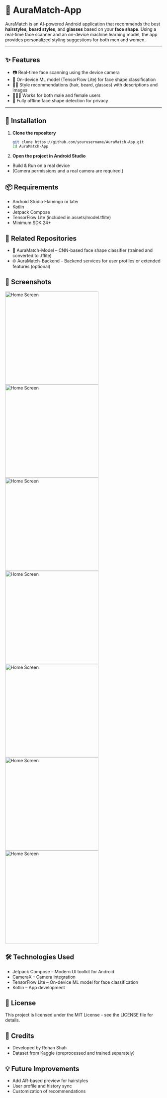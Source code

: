 # 📱 AuraMatch-App

AuraMatch is an AI-powered Android application that recommends the best **hairstyles**, **beard styles**, and **glasses** based on your **face shape**. Using a real-time face scanner and an on-device machine learning model, the app provides personalized styling suggestions for both men and women.

---

## ✨ Features

- 📷 Real-time face scanning using the device camera  
- 🧠 On-device ML model (TensorFlow Lite) for face shape classification  
- 👨‍🎨 Style recommendations (hair, beard, glasses) with descriptions and images  
- 🧑‍🤝‍🧑 Works for both male and female users  
- 🔐 Fully offline face shape detection for privacy  

---

## 🚀 Installation

1. **Clone the repository**
   ```bash
   git clone https://github.com/yourusername/AuraMatch-App.git
   cd AuraMatch-App

2. **Open the project in Android Studio**
- Build & Run on a real device
- (Camera permissions and a real camera are required.)

## 📦 Requirements

- Android Studio Flamingo or later
- Kotlin
- Jetpack Compose
- TensorFlow Lite (included in assets/model.tflite)
- Minimum SDK 24+
## 🔗 Related Repositories

- 🧠 AuraMatch-Model – CNN-based face shape classifier (trained and converted to .tflite)
- 🌐 AuraMatch-Backend – Backend services for user profiles or extended features (optional)
## 📸 Screenshots

 
<img src="screenshots/firstScreen.JPG" alt="Home Screen" width="300"/> <img src="screenshots/genderScreen.JPG" alt="Home Screen" width="300"/> <img src="screenshots/cameraScreen.JPG" alt="Home Screen" width="300"/>
<img src="screenshots/cropScreen.JPG" alt="Home Screen" width="300"/><img src="screenshots/homeScreen2.JPG" alt="Home Screen" width="300"/><img src="screenshots/homeScreen1.JPG" alt="Home Screen" width="300"/><img src="screenshots/resultScreen.JPG" alt="Home Screen" width="300"/>

## 🛠️ Technologies Used

- Jetpack Compose – Modern UI toolkit for Android
- CameraX – Camera integration
- TensorFlow Lite – On-device ML model for face classification
- Kotlin – App development
## 📄 License

This project is licensed under the MIT License - see the LICENSE file for details.

## 🙌 Credits

- Developed by Rohan Shah
- Dataset from Kaggle (preprocessed and trained separately)
## 💡 Future Improvements

- Add AR-based preview for hairstyles
- User profile and history sync
- Customization of recommendations
